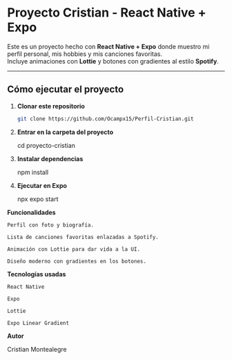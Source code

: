 #  Proyecto Cristian - React Native + Expo

Este es un proyecto hecho con **React Native + Expo** donde muestro mi perfil personal, mis hobbies y mis canciones favoritas.  
Incluye animaciones con **Lottie** y botones con gradientes al estilo **Spotify**. 

---

##  Cómo ejecutar el proyecto

1. **Clonar este repositorio**
   ```bash
   git clone https://github.com/Ocampx15/Perfil-Cristian.git
   
2. **Entrar en la carpeta del proyecto**

    cd proyecto-cristian

3. **Instalar dependencias**

    npm install

4. **Ejecutar en Expo**

    npx expo start

**Funcionalidades**

    Perfil con foto y biografía.

    Lista de canciones favoritas enlazadas a Spotify.

    Animación con Lottie para dar vida a la UI.

    Diseño moderno con gradientes en los botones.

**Tecnologías usadas**
    
    React Native

    Expo

    Lottie

    Expo Linear Gradient

**Autor**

  Cristian Montealegre

